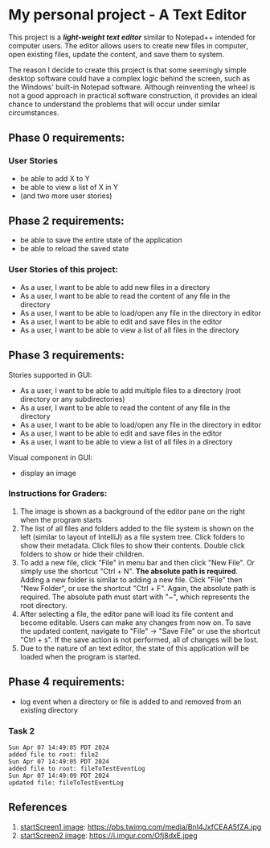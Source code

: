 # My personal project - A Text Editor
This project is a ***light-weight text editor*** similar to Notepad++ intended 
for computer users. The editor allows users to create new files in computer, 
open existing files, update the content, and save them to system. 

The reason I decide to create this project is that some seemingly simple desktop
software could have a complex logic behind the screen, such as the Windows' 
built-in Notepad software. Although reinventing the wheel is not a good approach
in practical software construction, it provides an ideal chance to understand 
the problems that will occur under similar circumstances.

## Phase 0 requirements:
### User Stories
- be able to add X to Y
- be able to view a list of X in Y
- (and two more user stories)

## Phase 2 requirements:
- be able to save the entire state of the application
- be able to reload the saved state

### User Stories of this project:
- As a user, I want to be able to add new files in a directory
- As a user, I want to be able to read the content of any file in the directory
- As a user, I want to be able to load/open any file in the directory in editor
- As a user, I want to be able to edit and save files in the editor
- As a user, I want to be able to view a list of all files in the directory

## Phase 3 requirements:
Stories supported in GUI:
- As a user, I want to be able to add multiple files to a directory (root directory or any subdirectories)
- As a user, I want to be able to read the content of any file in the directory
- As a user, I want to be able to load/open any file in the directory in editor
- As a user, I want to be able to edit and save files in the editor
- As a user, I want to be able to view a list of all files in a directory

Visual component in GUI:
- display an image

### Instructions for Graders:
1.  The image is shown as a background of the editor pane on the right when the program starts
1.  The list of all files and folders added to the file system is shown on the left (similar to layout of IntelliJ)
    as a file system tree. Click folders to show their metadata. Click files to show their contents. Double click
    folders to show or hide their children.
1.  To add a new file, click "File" in menu bar and then click "New File". Or simply use the shortcut "Ctrl + N". **The
    absolute path is required**. Adding a new folder is similar to adding a new file. Click "File" then "New Folder", or
    use the shortcut "Ctrl + F". Again, the absolute path is required. The absolute path must start with "~", which
    represents the root directory.
1.  After selecting a file, the editor pane will load its file content and become editable. Users can make any changes
    from now on. To save the updated content, navigate to "File" -> "Save File" or use the shortcut "Ctrl + s". If the
    save action is not performed, all of changes will be lost.
1.  Due to the nature of an text editor, the state of this application will be loaded when the program is started.

## Phase 4 requirements:
- log event when a directory or file is added to and removed from an existing directory

### Task 2
```
Sun Apr 07 14:49:05 PDT 2024
added file to root: file2
Sun Apr 07 14:49:05 PDT 2024
added file to root: fileToTestEventLog
Sun Apr 07 14:49:09 PDT 2024
updated file: fileToTestEventLog
```

## References
1.  [startScreen1 image](./data/startScreen1.jpg): https://pbs.twimg.com/media/BnI4JxfCEAA5fZA.jpg
1.  [startScreen2 image](./data/startScreen2.jpg): https://i.imgur.com/Ofj8dxE.jpeg